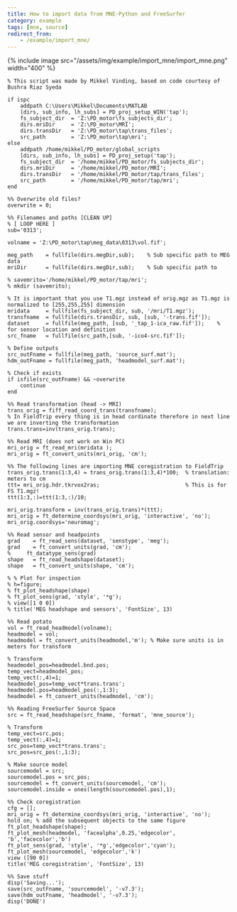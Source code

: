 ```yaml
---
title: How to import data from MNE-Python and FreeSurfer
category: example
tags: [mne, source]
redirect_from:
    - /example/import_mne/
---
```


{% include image src="/assets/img/example/import_mne/import_mne.png" width="400" %}

    % This script was made by Mikkel Vinding, based on code courtesy of Bushra Riaz Syeda

    if ispc
        addpath C:\Users\Mikkel\Documents\MATLAB
        [dirs, sub_info, lh_subs] = PD_proj_setup_WIN('tap');
        fs_subject_dir  = 'Z:\PD_motor\fs_subjects_dir';
        dirs.mriDir     = 'Z:\PD_motor\MRI';
        dirs.transDir   = 'Z:\PD_motor\tap\trans_files';
        src_path        = 'Z:\PD_motor\tap\mri';
    else
        addpath /home/mikkel/PD_motor/global_scripts
        [dirs, sub_info, lh_subs] = PD_proj_setup('tap');
        fs_subject_dir  = '/home/mikkel/PD_motor/fs_subjects_dir';
        dirs.mriDir     = '/home/mikkel/PD_motor/MRI';
        dirs.transDir   = '/home/mikkel/PD_motor/tap/trans_files';
        src_path        = '/home/mikkel/PD_motor/tap/mri';
    end

    %% Overwrite old files?
    overwrite = 0;

    %% Filenames and paths [CLEAN UP]
    % [ LOOP HERE ]
    sub='0313';

    volname = 'Z:\PD_motor\tap\meg_data\0313\vol.fif';

    meg_path    = fullfile(dirs.megDir,sub);    % Sub specific path to MEG data
    mriDir      = fullfile(dirs.megDir,sub);    % Sub specific path to

    % savemrito='/home/mikkel/PD_motor/tap/mri';
    % mkdir (savemrito);

    % It is important that you use T1.mgz instead of orig.mgz as T1.mgz is normalized to [255,255,255] dimension
    mridata     = fullfile(fs_subject_dir, sub, '/mri/T1.mgz');
    transfname  = fullfile(dirs.transDir, sub, [sub, '-trans.fif']);
    dataset     = fullfile(meg_path, [sub, '_tap_1-ica_raw.fif']);    % for sensor location and definition
    src_fname   = fullfile(src_path,[sub, '-ico4-src.fif']);

    % Define outputs
    src_outFname = fullfile(meg_path, 'source_surf.mat');
    hdm_outFname = fullfile(meg_path, 'headmodel_surf.mat');

    % Check if exists
    if isfile(src_outFname) && ~overwrite
        continue
    end

    %% Read transformation (head -> MRI)
    trans_orig = fiff_read_coord_trans(transfname);
    % In FieldTrip every thing is in head cordinate therefore in next line we are inverting the transformation
    trans.trans=inv(trans_orig.trans);

    %% Read MRI (does not work on Win PC)
    mri_orig = ft_read_mri(mridata );
    mri_orig = ft_convert_units(mri_orig, 'cm');

    %% The following lines are importing MNE coregistration to FieldTrip
    trans_orig.trans(1:3,4) = trans_orig.trans(1:3,4)*100;  % translation: meters to cm
    ttt= mri_orig.hdr.tkrvox2ras;                           % This is for FS T1.mgz!
    ttt(1:3,:)=ttt(1:3,:)/10;

    mri_orig.transform = inv(trans_orig.trans)*(ttt);
    mri_orig = ft_determine_coordsys(mri_orig, 'interactive', 'no');
    mri_orig.coordsys='neuromag';

    %% Read sensor and headpoints
    grad    = ft_read_sens(dataset, 'senstype', 'meg');
    grad    = ft_convert_units(grad, 'cm');
    %     ft_datatype_sens(grad)
    shape   = ft_read_headshape(dataset);
    shape   = ft_convert_units(shape, 'cm');

    % % Plot for inspection
    % h=figure;
    % ft_plot_headshape(shape)
    % ft_plot_sens(grad, 'style', '*g');
    % view([1 0 0])
    % title('MEG headshape and sensors', 'FontSize', 13)

    %% Read potato
    vol = ft_read_headmodel(volname);
    headmodel = vol;
    headmodel = ft_convert_units(headmodel,'m'); % Make sure units is in meters for transform

    % Transform
    headmodel_pos=headmodel.bnd.pos;
    temp_vect=headmodel_pos;
    temp_vect(:,4)=1;
    headmodel_pos=temp_vect*trans.trans';
    headmodel.pos=headmodel_pos(:,1:3);
    headmodel = ft_convert_units(headmodel, 'cm');

    %% Reading FreeSurfer Source Space
    src = ft_read_headshape(src_fname, 'format', 'mne_source');

    % Transform
    temp_vect=src.pos;
    temp_vect(:,4)=1;
    src_pos=temp_vect*trans.trans';
    src_pos=src_pos(:,1:3);

    % Make source model
    sourcemodel = src;
    sourcemodel.pos = src_pos;
    sourcemodel = ft_convert_units(sourcemodel, 'cm');
    sourcemodel.inside = ones(length(sourcemodel.pos),1);

    %% Check coregistration
    cfg = [];
    mri_orig = ft_determine_coordsys(mri_orig, 'interactive', 'no');
    hold on; % add the subsequent objects to the same figure
    ft_plot_headshape(shape);
    ft_plot_mesh(headmodel, 'facealpha',0.25,'edgecolor', 'b','facecolor','b')
    ft_plot_sens(grad, 'style', '*g','edgecolor','cyan');
    ft_plot_mesh(sourcemodel, 'edgecolor','k')
    view ([90 0])
    title('MEG coregistration', 'FontSize', 13)

    %% Save stuff
    disp('Saving...');
    save(src_outFname, 'sourcemodel', '-v7.3');
    save(hdm_outFname, 'headmodel', '-v7.3');
    disp('DONE')
